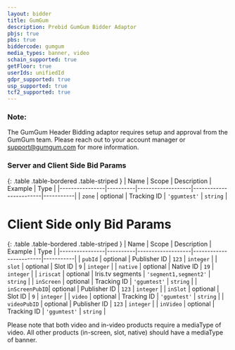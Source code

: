 ```yaml
---
layout: bidder
title: GumGum
description: Prebid GumGum Bidder Adaptor
pbjs: true
pbs: true
biddercode: gumgum
media_types: banner, video
schain_supported: true
getFloor: true
userIds: unifiedId
gdpr_supported: true
usp_supported: true
tcf2_supported: true
---
```


### Note:

The GumGum Header Bidding adaptor requires setup and approval from the GumGum
team. Please reach out to your account manager or <support@gumgum.com> for more
information.

### Server and Client Side Bid Params

{: .table .table-bordered .table-striped }
| Name           | Scope    | Description       | Example                | Type      |
|----------------|----------|-------------------|------------------------|-----------|
| `zone`         | optional | Tracking ID       | `'ggumtest'`           | `string`  |

# Client Side only Bid Params

{: .table .table-bordered .table-striped }
| Name           | Scope    | Description       | Example                | Type      |
|----------------|----------|-------------------|------------------------|-----------|
| `pubId`        | optional | Publisher ID      | `123`                  | `integer` |
| `slot`         | optional | Slot ID           | `9`                    | `integer` |
| `native`       | optional | Native ID         | `19`                   | `integer` |
| `iriscat`      | optional | Iris.tv segments  | `'segment1,segment2'`  | `string`  |
| `inScreen`     | optional | Tracking ID       | `'ggumtest'`           | `string`  |
| `inScreenPubID`| optional | Publisher ID      | `123`                  | `integer` |
| `inSlot`       | optional | Slot ID           | `9`                    | `integer` |
| `video`        | optional | Tracking ID       | `'ggumtest'`           | `string`  |
| `videoPubID`   | optional | Publisher ID      | `123`                  | `integer` |
| `inVideo`      | optional | Tracking ID       | `'ggumtest'`           | `string`  |


Please note that both video and in-video products require a mediaType of video. 
All other products (in-screen, slot, native) should have a mediaType of banner.